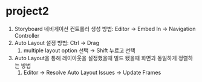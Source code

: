 # project2

1. Storyboard 네비게이션 컨트롤러 생성 방법: Editor → Embed In → Navigation Controller
2. Auto Layout 설정 방법: Ctrl → Drag
    1. multiple layout option 선택 → Shift 누르고 선택
3. Auto Layout을 통해 레이아웃을 설정했을때 빌드 됐을때 화면과 동일하게 정렬하는 방법
    1. Editor → Resolve Auto Layout Issues → Update Frames